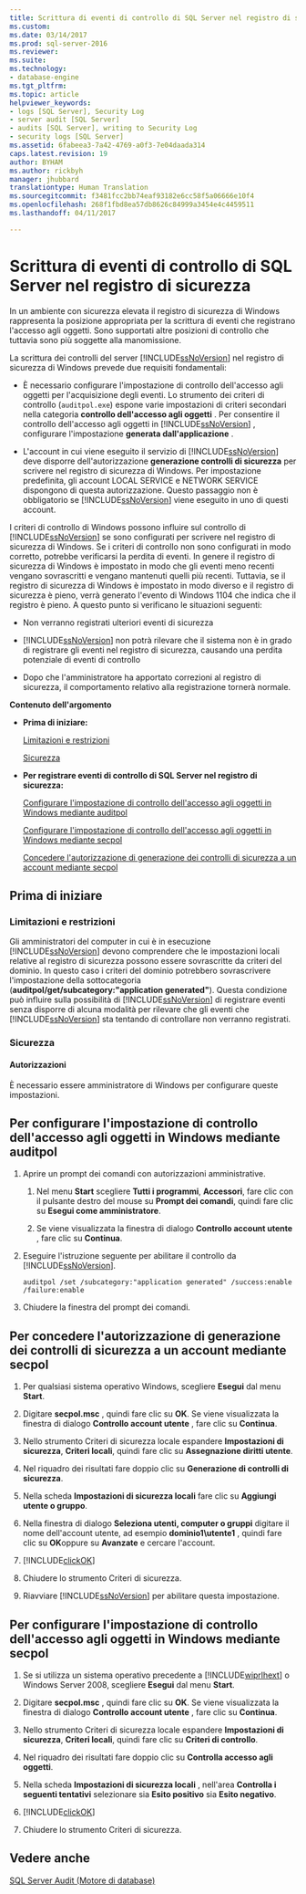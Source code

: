 ```yaml
---
title: Scrittura di eventi di controllo di SQL Server nel registro di sicurezza | Microsoft Docs
ms.custom: 
ms.date: 03/14/2017
ms.prod: sql-server-2016
ms.reviewer: 
ms.suite: 
ms.technology:
- database-engine
ms.tgt_pltfrm: 
ms.topic: article
helpviewer_keywords:
- logs [SQL Server], Security Log
- server audit [SQL Server]
- audits [SQL Server], writing to Security Log
- security logs [SQL Server]
ms.assetid: 6fabeea3-7a42-4769-a0f3-7e04daada314
caps.latest.revision: 19
author: BYHAM
ms.author: rickbyh
manager: jhubbard
translationtype: Human Translation
ms.sourcegitcommit: f3481fcc2bb74eaf93182e6cc58f5a06666e10f4
ms.openlocfilehash: 268f1fbd8ea57db8626c84999a3454e4c4459511
ms.lasthandoff: 04/11/2017

---
```

# <a name="write-sql-server-audit-events-to-the-security-log"></a>Scrittura di eventi di controllo di SQL Server nel registro di sicurezza
  In un ambiente con sicurezza elevata il registro di sicurezza di Windows rappresenta la posizione appropriata per la scrittura di eventi che registrano l'accesso agli oggetti. Sono supportati altre posizioni di controllo che tuttavia sono più soggette alla manomissione.  
  
 La scrittura dei controlli del server [!INCLUDE[ssNoVersion](../../../includes/ssnoversion-md.md)] nel registro di sicurezza di Windows prevede due requisiti fondamentali:  
  
-   È necessario configurare l'impostazione di controllo dell'accesso agli oggetti per l'acquisizione degli eventi. Lo strumento dei criteri di controllo (`auditpol.exe`) espone varie impostazioni di criteri secondari nella categoria **controllo dell'accesso agli oggetti** . Per consentire il controllo dell'accesso agli oggetti in [!INCLUDE[ssNoVersion](../../../includes/ssnoversion-md.md)] , configurare l'impostazione **generata dall'applicazione** .  
  
-   L'account in cui viene eseguito il servizio di [!INCLUDE[ssNoVersion](../../../includes/ssnoversion-md.md)] deve disporre dell'autorizzazione **generazione controlli di sicurezza** per scrivere nel registro di sicurezza di Windows. Per impostazione predefinita, gli account LOCAL SERVICE e NETWORK SERVICE dispongono di questa autorizzazione. Questo passaggio non è obbligatorio se [!INCLUDE[ssNoVersion](../../../includes/ssnoversion-md.md)] viene eseguito in uno di questi account.  
  
 I criteri di controllo di Windows possono influire sul controllo di [!INCLUDE[ssNoVersion](../../../includes/ssnoversion-md.md)] se sono configurati per scrivere nel registro di sicurezza di Windows. Se i criteri di controllo non sono configurati in modo corretto, potrebbe verificarsi la perdita di eventi. In genere il registro di sicurezza di Windows è impostato in modo che gli eventi meno recenti vengano sovrascritti e vengano mantenuti quelli più recenti. Tuttavia, se il registro di sicurezza di Windows è impostato in modo diverso e il registro di sicurezza è pieno, verrà generato l'evento di Windows 1104 che indica che il registro è pieno. A questo punto si verificano le situazioni seguenti:  
  
-   Non verranno registrati ulteriori eventi di sicurezza  
  
-   [!INCLUDE[ssNoVersion](../../../includes/ssnoversion-md.md)] non potrà rilevare che il sistema non è in grado di registrare gli eventi nel registro di sicurezza, causando una perdita potenziale di eventi di controllo  
  
-   Dopo che l'amministratore ha apportato correzioni al registro di sicurezza, il comportamento relativo alla registrazione tornerà normale.  
  
 **Contenuto dell'argomento**  
  
-   **Prima di iniziare:**  
  
     [Limitazioni e restrizioni](#Restrictions)  
  
     [Sicurezza](#Security)  
  
-   **Per registrare eventi di controllo di SQL Server nel registro di sicurezza:**  
  
     [Configurare l'impostazione di controllo dell'accesso agli oggetti in Windows mediante auditpol](#auditpolAccess)  
  
     [Configurare l'impostazione di controllo dell'accesso agli oggetti in Windows mediante secpol](#secpolAccess)  
  
     [Concedere l'autorizzazione di generazione dei controlli di sicurezza a un account mediante secpol](#secpolPermission)  
  
##  <a name="BeforeYouBegin"></a> Prima di iniziare  
  
###  <a name="Restrictions"></a> Limitazioni e restrizioni  
 Gli amministratori del computer in cui è in esecuzione [!INCLUDE[ssNoVersion](../../../includes/ssnoversion-md.md)] devono comprendere che le impostazioni locali relative al registro di sicurezza possono essere sovrascritte da criteri del dominio. In questo caso i criteri del dominio potrebbero sovrascrivere l'impostazione della sottocategoria (**auditpol/get/subcategory:"application generated"**). Questa condizione può influire sulla possibilità di [!INCLUDE[ssNoVersion](../../../includes/ssnoversion-md.md)] di registrare eventi senza disporre di alcuna modalità per rilevare che gli eventi che [!INCLUDE[ssNoVersion](../../../includes/ssnoversion-md.md)] sta tentando di controllare non verranno registrati.  
  
###  <a name="Security"></a> Sicurezza  
  
####  <a name="Permissions"></a> Autorizzazioni  
 È necessario essere amministratore di Windows per configurare queste impostazioni.  
  
##  <a name="auditpolAccess"></a> Per configurare l'impostazione di controllo dell'accesso agli oggetti in Windows mediante auditpol  
  
1.  Aprire un prompt dei comandi con autorizzazioni amministrative.  
  
    1.  Nel menu **Start** scegliere **Tutti i programmi**, **Accessori**, fare clic con il pulsante destro del mouse su **Prompt dei comandi**, quindi fare clic su **Esegui come amministratore**.  
  
    2.  Se viene visualizzata la finestra di dialogo **Controllo account utente** , fare clic su **Continua**.  
  
2.  Eseguire l'istruzione seguente per abilitare il controllo da [!INCLUDE[ssNoVersion](../../../includes/ssnoversion-md.md)].  
  
    ```  
    auditpol /set /subcategory:"application generated" /success:enable /failure:enable  
    ```  
  
3.  Chiudere la finestra del prompt dei comandi.  
  
##  <a name="secpolAccess"></a> Per concedere l'autorizzazione di generazione dei controlli di sicurezza a un account mediante secpol  
  
1.  Per qualsiasi sistema operativo Windows, scegliere **Esegui** dal menu **Start**.  
  
2.  Digitare **secpol.msc** , quindi fare clic su **OK**. Se viene visualizzata la finestra di dialogo **Controllo account utente** , fare clic su **Continua**.  
  
3.  Nello strumento Criteri di sicurezza locale espandere **Impostazioni di sicurezza**, **Criteri locali**, quindi fare clic su **Assegnazione diritti utente**.  
  
4.  Nel riquadro dei risultati fare doppio clic su **Generazione di controlli di sicurezza**.  
  
5.  Nella scheda **Impostazioni di sicurezza locali** fare clic su **Aggiungi utente o gruppo**.  
  
6.  Nella finestra di dialogo **Seleziona utenti, computer o gruppi** digitare il nome dell'account utente, ad esempio **dominio1\utente1** , quindi fare clic su **OK**oppure su **Avanzate** e cercare l'account.  
  
7.  [!INCLUDE[clickOK](../../../includes/clickok-md.md)]  
  
8.  Chiudere lo strumento Criteri di sicurezza.  
  
9. Riavviare [!INCLUDE[ssNoVersion](../../../includes/ssnoversion-md.md)] per abilitare questa impostazione.  
  
##  <a name="secpolPermission"></a> Per configurare l'impostazione di controllo dell'accesso agli oggetti in Windows mediante secpol  
  
1.  Se si utilizza un sistema operativo precedente a [!INCLUDE[wiprlhext](../../../includes/wiprlhext-md.md)] o Windows Server 2008, scegliere **Esegui** dal menu **Start**.  
  
2.  Digitare **secpol.msc** , quindi fare clic su **OK**. Se viene visualizzata la finestra di dialogo **Controllo account utente** , fare clic su **Continua**.  
  
3.  Nello strumento Criteri di sicurezza locale espandere **Impostazioni di sicurezza**, **Criteri locali**, quindi fare clic su **Criteri di controllo**.  
  
4.  Nel riquadro dei risultati fare doppio clic su **Controlla accesso agli oggetti**.  
  
5.  Nella scheda **Impostazioni di sicurezza locali** , nell'area **Controlla i seguenti tentativi** selezionare sia **Esito positivo** sia **Esito negativo**.  
  
6.  [!INCLUDE[clickOK](../../../includes/clickok-md.md)]  
  
7.  Chiudere lo strumento Criteri di sicurezza.  
  
## <a name="see-also"></a>Vedere anche  
 [SQL Server Audit &#40;Motore di database&#41;](../../../relational-databases/security/auditing/sql-server-audit-database-engine.md)  
  
  
